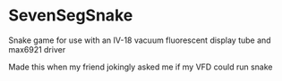 # SevenSegSnake
Snake game for use with an IV-18 vacuum fluorescent display tube and max6921 driver

Made this when my friend jokingly asked me if my VFD could run snake
